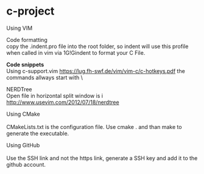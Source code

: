 # c-project

Using VIM

Code formatting<br>
copy the .indent.pro file into the root folder, so indent will use this profile when called in vim via 1G!Gindent to format your C File.

<b>Code snippets</b><br>
Using c-support.vim https://lug.fh-swf.de/vim/vim-c/c-hotkeys.pdf the commands allways start with \

NERDTree<br>
Open file in horizontal split window is i
http://www.usevim.com/2012/07/18/nerdtree

Using CMake<br>
<br>
CMakeLists.txt is the configuration file. Use cmake . and than make to generate the executable.

Using GitHub<br>
<br>
Use the SSH link and not the https link, generate a SSH key and add it to the github account.
